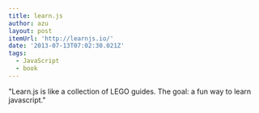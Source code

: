 ```yaml
---
title: learn.js
author: azu
layout: post
itemUrl: 'http://learnjs.io/'
date: '2013-07-13T07:02:30.021Z'
tags:
  - JavaScript
  - book
---
```

"Learn.js is like a collection of LEGO guides.
The goal: a fun way to learn javascript."
